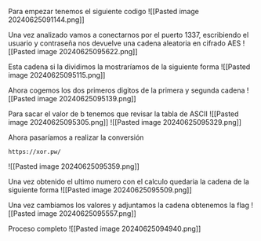Para empezar tenemos el siguiente codigo
![[Pasted image 20240625091144.png]]

Una vez analizado vamos a conectarnos por el puerto 1337, escribiendo el usuario y contraseña nos devuelve una cadena aleatoria en cifrado AES
![[Pasted image 20240625095622.png]]

Esta cadena si la dividimos la mostraríamos de la siguiente forma
![[Pasted image 20240625095115.png]]

Ahora cogemos los dos primeros digitos de la primera y segunda cadena
![[Pasted image 20240625095139.png]]

Para sacar el valor de b tenemos que revisar la tabla de ASCII
![[Pasted image 20240625095305.png]]
![[Pasted image 20240625095329.png]]

Ahora pasaríamos a realizar la conversión
```
https://xor.pw/
```
![[Pasted image 20240625095359.png]]

Una vez obtenido el ultimo numero con el calculo quedaria la cadena de la siguiente forma
![[Pasted image 20240625095509.png]]

Una vez cambiamos los valores y adjuntamos la cadena obtenemos la flag
![[Pasted image 20240625095557.png]]

Proceso completo
![[Pasted image 20240625094940.png]]

